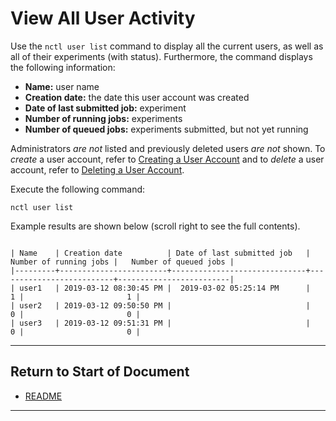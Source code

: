# View All User Activity

Use the `nctl user list` command to display all the current users, as well as all of their experiments (with status). Furthermore, the command displays the following information:

  * **Name:** user name
  * **Creation date:** the date this user account was created
  * **Date of last submitted job:** experiment
  * **Number of running jobs:** experiments
  * **Number of queued jobs:** experiments submitted, but not yet running

Administrators _are not_ listed and previously deleted users _are not_ shown. To _create_ a user account, refer to [Creating a User Account](../actions/create_user.md) and to _delete_ a user account, refer to [Deleting a User Account](../actions/delete_user.md). 

Execute the following command:

`nctl user list`

Example results are shown below (scroll right to see the full contents).

```

| Name    | Creation date          | Date of last submitted job   |   Number of running jobs |   Number of queued jobs |
|---------+------------------------+------------------------------+--------------------------+-------------------------|
| user1   | 2019-03-12 08:30:45 PM |  2019-03-02 05:25:14 PM      |                        1 |                       1 | 
| user2   | 2019-03-12 09:50:50 PM |                              |                        0 |                       0 |
| user3   | 2019-03-12 09:51:31 PM |                              |                        0 |                       0 |

```

----------------------

## Return to Start of Document

* [README](../README.md)
----------------------
